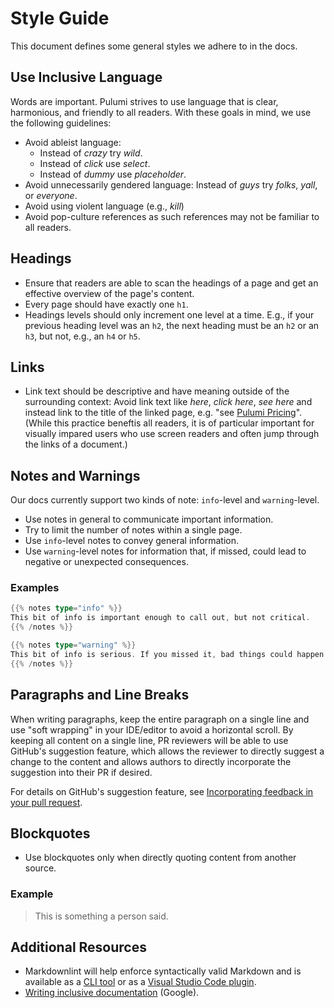 # Style Guide

This document defines some general styles we adhere to in the docs.

## Use Inclusive Language

Words are important.  Pulumi strives to use language that is clear, harmonious, and friendly to all readers.  With these goals in mind, we use the following guidelines:

* Avoid ableist language:
  * Instead of _crazy_ try _wild_.
  * Instead of _click_ use _select_.
  * Instead of _dummy_ use _placeholder_.
* Avoid unnecessarily gendered language: Instead of _guys_ try _folks_, _yall_, or _everyone_.
* Avoid using violent language (e.g., _kill_)
* Avoid pop-culture references as such references may not be familiar to all readers.

## Headings

* Ensure that readers are able to scan the headings of a page and get an effective overview of the page's content.
* Every page should have exactly one `h1`.
* Headings levels should only increment one level at a time.  E.g., if your previous heading level was an `h2`, the next heading must be an `h2` or an `h3`, but not, e.g., an `h4` or `h5`.

## Links

* Link text should be descriptive and have meaning outside of the surrounding context: Avoid link text like _here_, _click here_, _see here_ and instead link to the title of the linked page, e.g. "see [Pulumi Pricing](https://www.pulumi.com/pricing/)".  (While this practice beneftis all readers, it is of particular important for visually impared users who use screen readers and often jump through the links of a document.)

## Notes and Warnings

Our docs currently support two kinds of note: `info`-level and `warning`-level.

* Use notes in general to communicate important information.
* Try to limit the number of notes within a single page.
* Use `info`-level notes to convey general information.
* Use `warning`-level notes for information that, if missed, could lead to negative or unexpected consequences.

### Examples

```go
{{% notes type="info" %}}
This bit of info is important enough to call out, but not critical.
{{% /notes %}}

{{% notes type="warning" %}}
This bit of info is serious. If you missed it, bad things could happen.
{{% /notes %}}
```

## Paragraphs and Line Breaks

When writing paragraphs, keep the entire paragraph on a single line and use "soft wrapping" in your IDE/editor to avoid a horizontal scroll. By keeping all content on a single line, PR reviewers will be able to use GitHub's suggestion feature, which allows the reviewer to directly suggest a change to the content and allows authors to directly incorporate the suggestion into their PR if desired.

For details on GitHub's suggestion feature, see [Incorporating feedback in your pull request](https://docs.github.com/en/pull-requests/collaborating-with-pull-requests/reviewing-changes-in-pull-requests/incorporating-feedback-in-your-pull-request).

## Blockquotes

* Use blockquotes only when directly quoting content from another source.

### Example

> This is something a person said.

## Additional Resources

* Markdownlint will help enforce syntactically valid Markdown and is available as a [CLI tool](https://github.com/igorshubovych/markdownlint-cli#installation) or as a [Visual Studio Code plugin](https://marketplace.visualstudio.com/items?itemName=DavidAnson.vscode-markdownlint).
* [Writing inclusive documentation](https://developers.google.com/style/inclusive-documentation) (Google).
